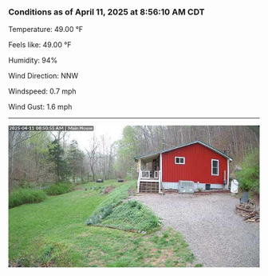 ### Conditions as of April 11, 2025 at 8:56:10 AM CDT 

Temperature: 49.00 &deg;F

Feels like: 49.00 &deg;F

Humidity: 94%

Wind Direction: NNW

Windspeed: 0.7 mph

Wind Gust: 1.6 mph

---

<img src="./images/latest.jpeg"/>


